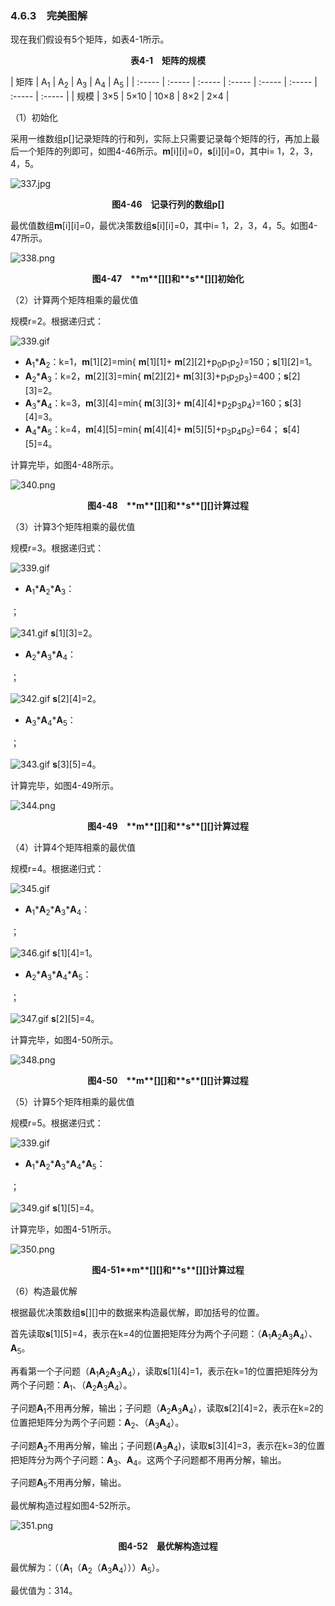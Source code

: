 ### 4.6.3　完美图解

现在我们假设有5个矩阵，如表4-1所示。

<center class="my_markdown"><b class="my_markdown">表4-1　矩阵的规模</b></center>

| 矩阵 | A<sub class="my_markdown">1</sub> | A<sub class="my_markdown">2</sub> | A<sub class="my_markdown">3</sub> | A<sub class="my_markdown">4</sub> | A<sub class="my_markdown">5</sub> |
| :-----  | :-----  | :-----  | :-----  | :-----  | :-----  | :-----  | :-----  |
| 规模 | 3×5 | 5×10 | 10×8 | 8×2 | 2×4 |

（1）初始化

采用一维数组p[]记录矩阵的行和列，实际上只需要记录每个矩阵的行，再加上最后一个矩阵的列即可，如图4-46所示。**m**[i][i]=0，**s**[i][i]=0，其中i= 1，2，3，4，5。

![337.jpg](../images/337.jpg)
<center class="my_markdown"><b class="my_markdown">图4-46　记录行列的数组p[]</b></center>

最优值数组**m**[i][i]=0，最优决策数组**s**[i][i]=0，其中i= 1，2，3，4，5。如图4-47所示。

![338.png](../images/338.png)
<center class="my_markdown"><b class="my_markdown">图4-47　**m**[][]和**s**[][]初始化</b></center>

（2）计算两个矩阵相乘的最优值

规模r=2。根据递归式：

![339.gif](../images/339.gif)
+ **A**<sub class="my_markdown">1</sub>***A**<sub>2</sub>：k=1，**m**[1][2]=min{ **m**[1][1]+ **m**[2][2]+p<sub>0</sub>p<sub class="my_markdown">1</sub>p<sub>2</sub>}=150；**s**[1][2]=1。
+ **A**<sub>2</sub>***A**<sub class="my_markdown">3</sub>：k=2，**m**[2][3]=min{ **m**[2][2]+ **m**[3][3]+p<sub class="my_markdown">1</sub>p<sub>2</sub>p<sub class="my_markdown">3</sub>}=400；**s**[2][3]=2。
+ **A**<sub class="my_markdown">3</sub>***A**<sub>4</sub>：k=3，**m**[3][4]=min{ **m**[3][3]+ **m**[4][4]+p<sub>2</sub>p<sub class="my_markdown">3</sub>p<sub>4</sub>}=160；**s**[3][4]=3。
+ **A**<sub>4</sub>***A**<sub>5</sub>：k=4，**m**[4][5]=min{ **m**[4][4]+ **m**[5][5]+p<sub class="my_markdown">3</sub>p<sub>4</sub>p<sub>5</sub>}=64； **s**[4][5]=4。

计算完毕，如图4-48所示。

![340.png](../images/340.png)
<center class="my_markdown"><b class="my_markdown">图4-48　**m**[][]和**s**[][]计算过程</b></center>

（3）计算3个矩阵相乘的最优值

规模r=3。根据递归式：

![339.gif](../images/339.gif)
+ **A**<sub class="my_markdown">1</sub>***A**<sub>2</sub>***A**<sub>3</sub>：

；

![341.gif](../images/341.gif)
**s**[1][3]=2。

+ **A**<sub class="my_markdown">2</sub>***A**<sub>3</sub>***A**<sub>4</sub>：

；

![342.gif](../images/342.gif)
**s**[2][4]=2。

+ **A**<sub class="my_markdown">3</sub>***A**<sub>4</sub>***A**<sub>5</sub>：

；

![343.gif](../images/343.gif)
**s**[3][5]=4。

计算完毕，如图4-49所示。

![344.png](../images/344.png)
<center class="my_markdown"><b class="my_markdown">图4-49　**m**[][]和**s**[][]计算过程</b></center>

（4）计算4个矩阵相乘的最优值

规模r=4。根据递归式：

![345.gif](../images/345.gif)
+ **A**<sub class="my_markdown">1</sub>***A**<sub>2</sub>***A**<sub>3</sub>***A**<sub>4</sub>：

；

![346.gif](../images/346.gif)
**s**[1][4]=1。

+ **A**<sub class="my_markdown">2</sub>***A**<sub>3</sub>***A**<sub>4</sub>***A**<sub>5</sub>：

；

![347.gif](../images/347.gif)
**s**[2][5]=4。

计算完毕，如图4-50所示。

![348.png](../images/348.png)
<center class="my_markdown"><b class="my_markdown">图4-50　**m**[][]和**s**[][]计算过程</b></center>

（5）计算5个矩阵相乘的最优值

规模r=5。根据递归式：

![339.gif](../images/339.gif)
+ **A**<sub class="my_markdown">1</sub>***A**<sub>2</sub>***A**<sub>3</sub>***A**<sub>4</sub>***A**<sub>5</sub>：

；

![349.gif](../images/349.gif)
**s**[1][5]=4。

计算完毕，如图4-51所示。

![350.png](../images/350.png)
<center class="my_markdown"><b class="my_markdown">图4-51**m**[][]和**s**[][]计算过程</b></center>

（6）构造最优解

根据最优决策数组**s**[][]中的数据来构造最优解，即加括号的位置。

首先读取**s**[1][5]=4，表示在k=4的位置把矩阵分为两个子问题：（**A**<sub class="my_markdown">1</sub>**A**<sub>2</sub>**A**<sub>3</sub>**A**<sub>4</sub>）、**A**<sub>5</sub>。

再看第一个子问题（**A**<sub class="my_markdown">1</sub>**A**<sub>2</sub>**A**<sub>3</sub>**A**<sub>4</sub>），读取**s**[1][4]=1，表示在k=1的位置把矩阵分为两个子问题：**A**<sub class="my_markdown">1</sub>、（**A**<sub>2</sub>**A**<sub>3</sub>**A**<sub>4</sub>）。

子问题**A**<sub class="my_markdown">1</sub>不用再分解，输出；子问题（**A**<sub>2</sub>**A**<sub>3</sub>**A**<sub>4</sub>），读取**s**[2][4]=2，表示在k=2的位置把矩阵分为两个子问题：**A**<sub>2</sub>、（**A**<sub>3</sub>**A**<sub>4</sub>）。

子问题**A**<sub class="my_markdown">2</sub>不用再分解，输出；子问题(**A**<sub>3</sub>**A**<sub>4</sub>)，读取**s**[3][4]=3，表示在k=3的位置把矩阵分为两个子问题：**A**<sub>3</sub>、**A**<sub>4</sub>。这两个子问题都不用再分解，输出。

子问题**A**<sub class="my_markdown">5</sub>不用再分解，输出。

最优解构造过程如图4-52所示。

![351.png](../images/351.png)
<center class="my_markdown"><b class="my_markdown">图4-52　最优解构造过程</b></center>

最优解为：（（**A**<sub class="my_markdown">1</sub>（**A**<sub>2</sub>（**A**<sub>3</sub>**A**<sub>4</sub>）））**A**<sub>5</sub>）。

最优值为：314。

